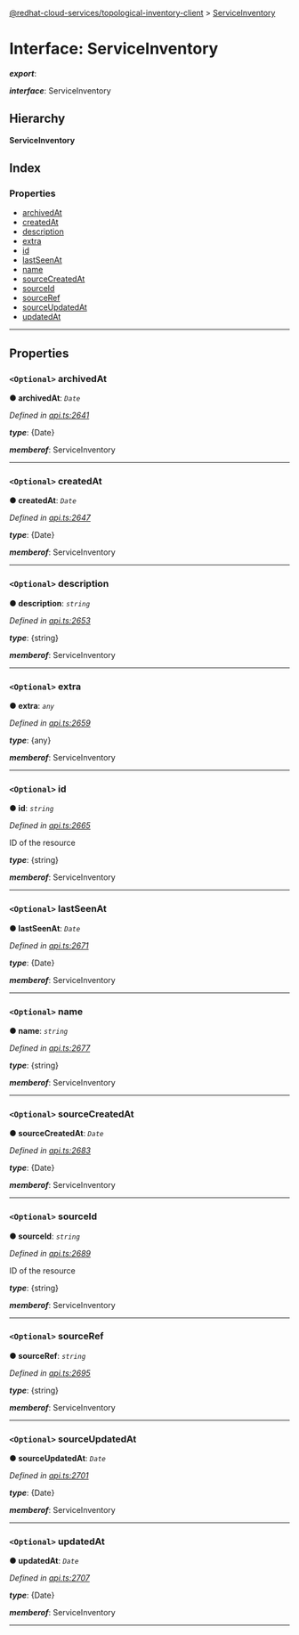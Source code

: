 [@redhat-cloud-services/topological-inventory-client](../README.md) > [ServiceInventory](../interfaces/serviceinventory.md)

# Interface: ServiceInventory

*__export__*: 

*__interface__*: ServiceInventory

## Hierarchy

**ServiceInventory**

## Index

### Properties

* [archivedAt](serviceinventory.md#archivedat)
* [createdAt](serviceinventory.md#createdat)
* [description](serviceinventory.md#description)
* [extra](serviceinventory.md#extra)
* [id](serviceinventory.md#id)
* [lastSeenAt](serviceinventory.md#lastseenat)
* [name](serviceinventory.md#name)
* [sourceCreatedAt](serviceinventory.md#sourcecreatedat)
* [sourceId](serviceinventory.md#sourceid)
* [sourceRef](serviceinventory.md#sourceref)
* [sourceUpdatedAt](serviceinventory.md#sourceupdatedat)
* [updatedAt](serviceinventory.md#updatedat)

---

## Properties

<a id="archivedat"></a>

### `<Optional>` archivedAt

**● archivedAt**: *`Date`*

*Defined in [api.ts:2641](https://github.com/karelhala/javascript-clients/blob/master/packages/topological-inventory/api.ts#L2641)*

*__type__*: {Date}

*__memberof__*: ServiceInventory

___
<a id="createdat"></a>

### `<Optional>` createdAt

**● createdAt**: *`Date`*

*Defined in [api.ts:2647](https://github.com/karelhala/javascript-clients/blob/master/packages/topological-inventory/api.ts#L2647)*

*__type__*: {Date}

*__memberof__*: ServiceInventory

___
<a id="description"></a>

### `<Optional>` description

**● description**: *`string`*

*Defined in [api.ts:2653](https://github.com/karelhala/javascript-clients/blob/master/packages/topological-inventory/api.ts#L2653)*

*__type__*: {string}

*__memberof__*: ServiceInventory

___
<a id="extra"></a>

### `<Optional>` extra

**● extra**: *`any`*

*Defined in [api.ts:2659](https://github.com/karelhala/javascript-clients/blob/master/packages/topological-inventory/api.ts#L2659)*

*__type__*: {any}

*__memberof__*: ServiceInventory

___
<a id="id"></a>

### `<Optional>` id

**● id**: *`string`*

*Defined in [api.ts:2665](https://github.com/karelhala/javascript-clients/blob/master/packages/topological-inventory/api.ts#L2665)*

ID of the resource

*__type__*: {string}

*__memberof__*: ServiceInventory

___
<a id="lastseenat"></a>

### `<Optional>` lastSeenAt

**● lastSeenAt**: *`Date`*

*Defined in [api.ts:2671](https://github.com/karelhala/javascript-clients/blob/master/packages/topological-inventory/api.ts#L2671)*

*__type__*: {Date}

*__memberof__*: ServiceInventory

___
<a id="name"></a>

### `<Optional>` name

**● name**: *`string`*

*Defined in [api.ts:2677](https://github.com/karelhala/javascript-clients/blob/master/packages/topological-inventory/api.ts#L2677)*

*__type__*: {string}

*__memberof__*: ServiceInventory

___
<a id="sourcecreatedat"></a>

### `<Optional>` sourceCreatedAt

**● sourceCreatedAt**: *`Date`*

*Defined in [api.ts:2683](https://github.com/karelhala/javascript-clients/blob/master/packages/topological-inventory/api.ts#L2683)*

*__type__*: {Date}

*__memberof__*: ServiceInventory

___
<a id="sourceid"></a>

### `<Optional>` sourceId

**● sourceId**: *`string`*

*Defined in [api.ts:2689](https://github.com/karelhala/javascript-clients/blob/master/packages/topological-inventory/api.ts#L2689)*

ID of the resource

*__type__*: {string}

*__memberof__*: ServiceInventory

___
<a id="sourceref"></a>

### `<Optional>` sourceRef

**● sourceRef**: *`string`*

*Defined in [api.ts:2695](https://github.com/karelhala/javascript-clients/blob/master/packages/topological-inventory/api.ts#L2695)*

*__type__*: {string}

*__memberof__*: ServiceInventory

___
<a id="sourceupdatedat"></a>

### `<Optional>` sourceUpdatedAt

**● sourceUpdatedAt**: *`Date`*

*Defined in [api.ts:2701](https://github.com/karelhala/javascript-clients/blob/master/packages/topological-inventory/api.ts#L2701)*

*__type__*: {Date}

*__memberof__*: ServiceInventory

___
<a id="updatedat"></a>

### `<Optional>` updatedAt

**● updatedAt**: *`Date`*

*Defined in [api.ts:2707](https://github.com/karelhala/javascript-clients/blob/master/packages/topological-inventory/api.ts#L2707)*

*__type__*: {Date}

*__memberof__*: ServiceInventory

___

